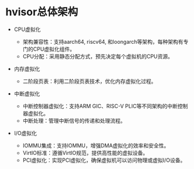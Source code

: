 # hvisor总体架构

- CPU虚拟化
    - 架构兼容性：支持aarch64, riscv64, 和loongarch等架构，每种架构有专门的CPU虚拟化组件。
    - CPU分配：采用静态分配方式，预先决定每个虚拟机的CPU资源。

- 内存虚拟化
    - 二阶段页表：利用二阶段页表技术，优化内存虚拟化过程。

- 中断虚拟化
    - 中断控制器虚拟化：支持ARM GIC、RISC-V PLIC等不同架构的中断控制器虚拟化。
    - 中断处理：管理中断信号的传递和处理流程。

- I/O虚拟化
    - IOMMU集成：支持IOMMU，增强DMA虚拟化的效率和安全性。
    - VirtIO标准：遵循VirtIO规范，提供高性能的虚拟设备。
    - PCI虚拟化：实现PCI虚拟化，确保虚拟机可以访问物理或虚拟I/O设备。